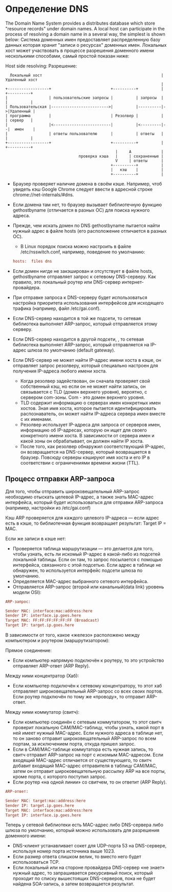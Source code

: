 # Определение DNS

The Domain Name System provides a distributes database which store
"resource records" under domain names.
A local host can participate in the process of resolving a domain name
in a several way, the simplest is shown below:
Система доменных имен предоставляет распределенную базу данных которая хранит "записи о ресурсах" доменных имен.
Локальных хост может участвовать в процессе разрешения доменного имени несколькими способами, самый простой показан ниже:

Host side resolving:
Разрешение:

```
  Локальный хост                                                    | Удаленный хост
                                                                    |                   
+------------------+                          +----------+          |  +----------+
|                  | пользовательские запросы |          | запросы  |  |          |
| Пользовательская |------------------------->|          |----------|->|Удаленный |
| программа        |                          | Резолвер |          |  | сервер   |
|                  |<-------------------------|          |<---------|--|  имен    |
|                  | ответы пользователю      |          | ответы   |  |          |
+------------------+                          +----------+          |  +----------+
                                                |     A             |
                                проверка кэша   |     | сохраненные |
                                                V     | ответы      |
                                              +----------+          |
                                              |   кэш    |          |
                                              +----------+          |
```

* Браузер проверяет наличие домена в своём кэше. Например, чтоб увидеть кэш Google Chrome следует ввести в адресной строке chrome://net-internals/#dns.
* Если домена там нет, то браузер вызывает библиотечную функцию gethostbyname (отличается в разных ОС) для поиска нужного адреса.
* Прежде, чем искать домен по DNS gethostbyname пытается найти нужный адрес в файле hosts (его расположение отличается в разных ОС).
  * В Linux порядок поиска можно настроить в файле /etc/nsswitch.conf, например, поведение по умолчанию:

  ```ini
  hosts:  files dns
  ```

* Если домен нигде не закэширован и отсутствует в файле hosts, gethostbyname отправляет запрос к сетевому DNS-серверу. Как правило, это локальный роутер или DNS-сервер интернет-провайдера.
* При отправке запроса к DNS-серверу будет использоваться настройка приоритета использования интерфейсов для исходящего трафика (например, файл /etc/gai.conf).
* Если DNS-сервер находится в той же подсети, то сетевая библиотека выполняет ARP-запрос, который отправляется этому серверу.
* Если DNS-сервер находится в другой подсети, , то сетевая библиотека выполняет ARP-запрос, который отправляется на IP-адрес шлюза по умолчанию (default gateway).
* Если DNS-сервер не может найти IP-адрес имени хоста в кэше, он отправляет запрос резолверу, который специально настроен для получения IP-адреса любого имени хоста.
  * Когда резолвер задействован, он сначала проверяет свой собственный кэш, но если он не может найти запись, он связывается с TLD (домен верхнего уровня), вероятно, с сервером com-зоны. Com - это домен верхнего уровня.
  * TLD содержит информацию о серверах имен конкретных имен хостов. Зная имя хоста, которое пытается идентифицировать распознаватель, он может найти IP-адреса сервера имен вместе с их именами.
  * Резолвер использует IP-адреса для запроса от серверов имен, информацию об IP-адресах, которую он ищет для своего конкретного имени хоста. В зависимости от сервера имен и какой зоны он обрабатывает, он должен найти IP хоста.
  * После того, как резолвер обнаружил соответствующий IP-адрес, он возвращается на DNS-сервер, который возвращается в браузер. Повсюду серверы кэшируют имя хоста и его IP в соответствии с ограничениями времени жизни (TTL).

## Процесс отправки ARP-запроса

Для того, чтобы отправить широковещательный ARP-запрос необходимо отыскать целевой IP-адрес, а также знать MAC-адрес интерфейса, который будет использоваться для отправки ARP-запроса (например, настройки из /etc/gai.conf)

Кэш ARP проверяется для каждого целевого IP-адреса — если адрес есть в кэше, то библиотечная функция возвращает результат: Target IP = MAC.

Если же записи в кэше нет:

* Проверяется таблица маршрутизации — это делается для того, чтобы узнать, есть ли искомый IP-адрес в какой-либо из подсетей локальной таблицы. Если он там, то запрос посылается с помощью интерфейса, связанного с этой подсетью. Если адрес в таблице не обнаружен, то используется интерфейс подсети шлюза по умолчанию.
* Определяется MAC-адрес выбранного сетевого интерфейса.
* Отправляется ARP-запрос (второй или канальный(data link) уровень модели OSI):

```ini
ARP-запрос:
```

```ini
Sender MAC: interface:mac:address:here
Sender IP: interface.ip.goes.here
Target MAC: FF:FF:FF:FF:FF:FF (Broadcast)
Target IP: target.ip.goes.here
```

В зависимости от того, какое «железо» расположено между компьютером и роутером (маршрутизатором):

Прямое соединение:

* Если компьютер напрямую подключён к роутеру, то это устройство отправляет ARP-ответ (ARP Reply).

Между ними концентратор (Хаб):

* Если компьютер подключён к сетевому концентратору, то этот хаб отправляет широковещательный ARP-запрос со всех своих портов. Если роутер подключён по тому же «проводу», то отправит ARP-ответ.

Между ними коммутатор (свитч):

* Если компьютер соединён с сетевым коммутатором, то этот свитч проверит локальную CAM/MAC-таблицу, чтобы узнать, какой порт в ней имеет нужный MAC-адрес. Если нужного адреса в таблице нет, то он заново отправит широковещательный ARP-запрос по всем портам, за исключением порта, откуда пришел запрос.
* Если в CAM/MAC-таблице коммутатора есть нужная запись, то свитч отправит ARP-запрос на порт с искомым MAC-адресом. Если входящий MAC-адрес отличается от существующего, то свитч добавит входящий MAC-адрес отправителя в таблицу CAM/MAC, затем он отправит широковещательную рассылку ARP на все порты, кроме порта, с которого поступил запрос.
* Если роутер «на одной линии» со свитчем, то он ответит (ARP Reply).

```ini
ARP-ответ:
```

```ini
Sender MAC: target:mac:address:here
Sender IP: target.ip.goes.here
Target MAC: interface:mac:address:here
Target IP: interface.ip.goes.here
```

Теперь у сетевой библиотеки есть MAC-адрес либо DNS-сервера либо шлюза по умолчанию, который можно использовать для разрешения доменного имени:

* DNS-клиент устанавливает сокет для UDP-порта 53 на DNS-сервере, используя номер порта источника выше 1023.
* Если размер ответа слишком велик, то вместо него будет использоваться TCP.
* Если локальный или на стороне провайдера DNS-сервер «не знает» нужный адрес, то запрашивается рекурсивный поиск, который проходит по списку вышестоящих DNS-серверов, пока не будет найдена SOA-запись, а затем возвращается результат.
